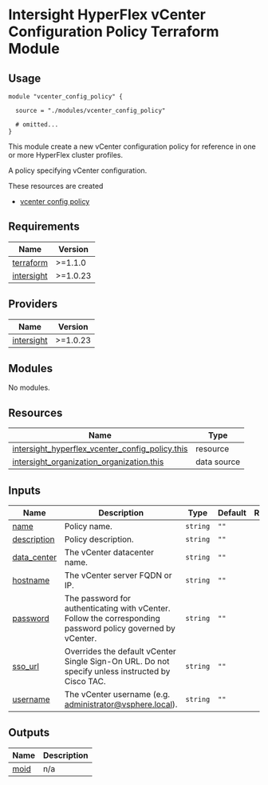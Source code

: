 # Intersight HyperFlex vCenter Configuration Policy Terraform Module

## Usage

```hcl
module "vcenter_config_policy" {

  source = "./modules/vcenter_config_policy"

  # omitted...
}
```

This module create a new vCenter configuration policy for reference in one or more HyperFlex cluster profiles.

A policy specifying vCenter configuration.

These resources are created
* [vcenter config policy](https://registry.terraform.io/providers/CiscoDevNet/intersight/latest/docs/resources/hyperflex_vcenter_config_policy)

<!-- BEGINNING OF PRE-COMMIT-TERRAFORM DOCS HOOK -->
## Requirements

| Name | Version |
|------|---------|
| <a name="requirement_terraform"></a> [terraform](#requirement\_terraform) | >=1.1.0 |
| <a name="requirement_intersight"></a> [intersight](#requirement\_intersight) | >=1.0.23 |

## Providers

| Name | Version |
|------|---------|
| <a name="provider_intersight"></a> [intersight](#provider\_intersight) | >=1.0.23 |

## Modules

No modules.

## Resources

| Name | Type |
|------|------|
| [intersight_hyperflex_vcenter_config_policy.this](https://registry.terraform.io/providers/CiscoDevNet/intersight/latest/docs/resources/hyperflex_vcenter_config_policy) | resource |
| [intersight_organization_organization.this](https://registry.terraform.io/providers/CiscoDevNet/intersight/latest/docs/data-sources/organization_organization) | data source |

## Inputs

| Name | Description | Type | Default | Required |
|------|-------------|------|---------|:--------:|
| <a name="input_name"></a> [name](#input\_name) | Policy name. | `string` | `""` | yes |
| <a name="input_description"></a> [description](#input\_description) | Policy description. | `string` | `""` | no |
| <a name="input_data_center"></a> [data\_center](#input\_data\_center) | The vCenter datacenter name. | `string` | `""` | yes |
| <a name="input_hostname"></a> [hostname](#input\_hostname) | The vCenter server FQDN or IP. | `string` | `""` | yes |
| <a name="input_password"></a> [password](#input\_password) | The password for authenticating with vCenter. Follow the corresponding password policy governed by vCenter. | `string` | `""` | yes |
| <a name="input_sso_url"></a> [sso_url](#input\_sso\_url) | Overrides the default vCenter Single Sign-On URL. Do not specify unless instructed by Cisco TAC. | `string` | `""` | no |
| <a name="input_username"></a> [username](#input\_username) | The vCenter username (e.g. administrator@vsphere.local). | `string` | `""` | yes |

## Outputs

| Name | Description |
|------|-------------|
| <a name="output_moid"></a> [moid](#output\_moid) | n/a |
<!-- END OF PRE-COMMIT-TERRAFORM DOCS HOOK -->
